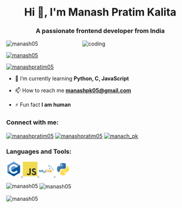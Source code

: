 <h1 align="center">Hi 👋, I'm Manash Pratim Kalita</h1>
<h3 align="center">A passionate frontend developer from India</h3>
<img align="right" alt="coding" width="300" src="https://user-images.githubusercontent.com/69011963/137184767-79a13ec7-1bb3-4341-a6da-3a149c9c159a.gif">
<p align="left"> <img src="https://komarev.com/ghpvc/?username=manash05&label=Profile%20views&color=0e75b6&style=flat" alt="manash05" /> </p>

<p align="left"> <a href="https://github.com/ryo-ma/github-profile-trophy"><img src="https://github-profile-trophy.vercel.app/?username=manash05" alt="manash05" /></a> </p>

<p align="left"> <a href="https://twitter.com/manashpratim05" target="blank"><img src="https://img.shields.io/twitter/follow/manashpratim05?logo=twitter&style=for-the-badge" alt="manashpratim05" /></a> </p>

- 🌱 I’m currently learning **Python, C, JavaScript**

- 📫 How to reach me **manashpk05@gmail.com**

- ⚡ Fun fact **I am human**

<h3 align="left">Connect with me:</h3>
<p align="left">
<a href="https://twitter.com/manashpratim05" target="blank"><img align="center" src="https://raw.githubusercontent.com/rahuldkjain/github-profile-readme-generator/master/src/images/icons/Social/twitter.svg" alt="manashpratim05" height="30" width="40" /></a>
<a href="https://fb.com/manashpratim05" target="blank"><img align="center" src="https://raw.githubusercontent.com/rahuldkjain/github-profile-readme-generator/master/src/images/icons/Social/facebook.svg" alt="manashpratim05" height="30" width="40" /></a>
<a href="https://instagram.com/manach_pk" target="blank"><img align="center" src="https://raw.githubusercontent.com/rahuldkjain/github-profile-readme-generator/master/src/images/icons/Social/instagram.svg" alt="manach_pk" height="30" width="40" /></a>
</p>

<h3 align="left">Languages and Tools:</h3>
<p align="left"> <a href="https://www.cprogramming.com/" target="_blank" rel="noreferrer"> <img src="https://raw.githubusercontent.com/devicons/devicon/master/icons/c/c-original.svg" alt="c" width="40" height="40"/> </a> <a href="https://developer.mozilla.org/en-US/docs/Web/JavaScript" target="_blank" rel="noreferrer"> <img src="https://raw.githubusercontent.com/devicons/devicon/master/icons/javascript/javascript-original.svg" alt="javascript" width="40" height="40"/> </a> <a href="https://www.mysql.com/" target="_blank" rel="noreferrer"> <img src="https://raw.githubusercontent.com/devicons/devicon/master/icons/mysql/mysql-original-wordmark.svg" alt="mysql" width="40" height="40"/> </a> <a href="https://www.python.org" target="_blank" rel="noreferrer"> <img src="https://raw.githubusercontent.com/devicons/devicon/master/icons/python/python-original.svg" alt="python" width="40" height="40"/> </a> </p>

<p><img align="left" src="https://github-readme-stats.vercel.app/api/top-langs?username=manash05&show_icons=true&locale=en&layout=compact" alt="manash05" /></p>

<p>&nbsp;<img align="center" src="https://github-readme-stats.vercel.app/api?username=manash05&show_icons=true&locale=en" alt="manash05" /></p>

<p><img align="center" src="https://github-readme-streak-stats.herokuapp.com/?user=manash05&" alt="manash05" /></p>



